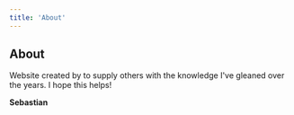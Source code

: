 ```yaml
---
title: 'About'
---
```


## About

Website created by to supply others with the knowledge I've gleaned over the years. I hope this helps!

**Sebastian**